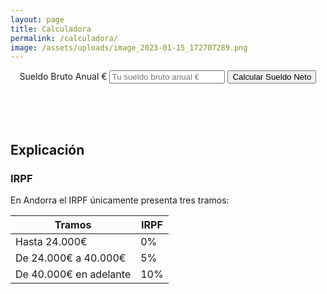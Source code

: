 ```yaml
---
layout: page
title: Calculadora
permalink: /calculadora/
image: /assets/uploads/image_2023-01-15_172707289.png
---
```




<div style="display: flex; justify-content: center;">
	<div class="hero__subscribe" style="margin-bottom: 50px; min-width: 430px;">
		<form class="subscribe-form" action="javascript:void(0);">
			<label class="screen-reader-text" for="gross-salary">Sueldo Bruto Anual €</label>
			<input class="subscribe-email required email" id="gross-salary-input" type="text" name="gross-salary" placeholder="Tu sueldo bruto anual €" min="1" step="any" onkeyup="addCommas()">
			<button class="button button--primary button--small subscribe-button" onclick="calculate()">Calcular Sueldo Neto</button>
		</form>
	</div>
</div>


<div class="result" style="display: none">
	<div>
		Si tuvieras un sueldo bruto anual de <span class="gross-salary"></span> en Andorra se traduciría en un sueldo neto de <span class="net-salary-yearly"></span> anuales ó <span class="net-salary-monthly"></span> mensuales.
	</div>
	<div style="margin-top: 50px">
		<table>
			<thead>
				<tr>
					<td> Sueldo Bruto </td>
					<td> Sueldo Neto Anual </td>
					<td> Sueldo Neto Mensual </td>
					<td> Impuesto Anuales </td>
				</tr>
			</thead>
			<tbody>
				<tr>
					<td class="gross-salary"></td>
					<td class="net-salary-yearly"></td>
					<td class="net-salary-monthly"></td>
					<td class="tax"></td>
				</tr>
			</tbody>
		</table>
	</div>

</div>

<div>
	<h2> Explicación </h2>
	<h3> IRPF </h3>
	<div>
		En Andorra el IRPF únicamente presenta tres tramos:
	</div>
	<div>
		<table>
			<thead>
				<tr>
					<th>Tramos</th>
					<th>IRPF</th>
				</tr>	
			</thead>
			<tbody>
				<tr>
					<td>Hasta 24.000€</td>
					<td>0%</td>
				</tr>	
				<tr>
					<td>De 24.000€ a 40.000€</td>
					<td>5%</td>
				</tr>	
				<tr>
					<td>De 40.000€ en adelante</td>
					<td>10%</td>
				</tr>	
			</tbody>
		</table>
	</div>
</div>


<script src="/js/calculator.js"/>